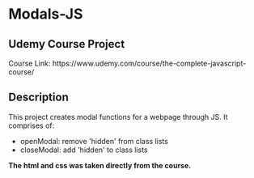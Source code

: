 # Modals-JS

## Udemy Course Project
<p> Course Link: https://www.udemy.com/course/the-complete-javascript-course/
  
## Description
This project creates modal functions for a webpage through JS.
It comprises of:

* openModal: remove 'hidden' from class lists
* closeModal: add 'hidden' to class lists

<b> The html and css was taken directly from the course. </b>
